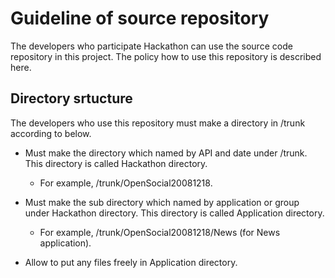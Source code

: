 # Guideline of source repository #

The developers who participate Hackathon can use the source code repository in this project. The policy how to use this repository is described here.

## Directory srtucture ##

The developers who use this repository must make a directory in /trunk according to below.

  * Must make the directory which named by API and date under /trunk. This directory is called Hackathon directory.
    * For example, /trunk/OpenSocial20081218.

  * Must make the sub directory which named by application or group under Hackathon directory. This directory is called Application directory.
    * For example, /trunk/OpenSocial20081218/News (for News application).

  * Allow to put any files freely in Application directory.